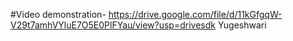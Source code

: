 #Video demonstration- https://drive.google.com/file/d/11kGfgqW-V29t7amhVYluE7O5E0PlFYau/view?usp=drivesdk 
Yugeshwari
